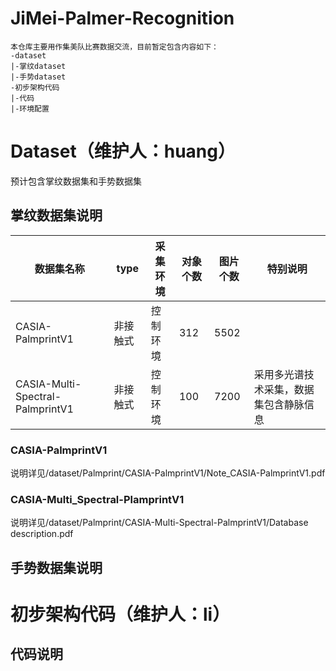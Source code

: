 # JiMei-Palmer-Recognition
    本仓库主要用作集美队比赛数据交流，目前暂定包含内容如下：
    -dataset
    |-掌纹dataset
    |-手势dataset
    -初步架构代码
    |-代码
    |-环境配置
# Dataset（维护人：huang）
预计包含掌纹数据集和手势数据集
## 掌纹数据集说明
| 数据集名称  | type | 采集环境 | 对象个数 | 图片个数 | 特别说明 |
| ------------- | ------------- | ------------- | ------------- | ------------- | ------------- |
| CASIA-PalmprintV1  | 非接触式  | 控制环境 | 312 | 5502 |  |
| CASIA-Multi-Spectral-PalmprintV1  | 非接触式  | 控制环境 | 100 | 7200 | 采用多光谱技术采集，数据集包含静脉信息 |
### CASIA-PalmprintV1
说明详见/dataset/Palmprint/CASIA-PalmprintV1/Note_CASIA-PalmprintV1.pdf
### CASIA-Multi_Spectral-PlamprintV1
说明详见/dataset/Palmprint/CASIA-Multi-Spectral-PalmprintV1/Database description.pdf
## 手势数据集说明
# 初步架构代码（维护人：li）
## 代码说明
